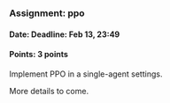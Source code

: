 ### Assignment: ppo
#### Date: Deadline: Feb 13, 23:49
#### Points: 3 points

Implement PPO in a single-agent settings.

More details to come.
